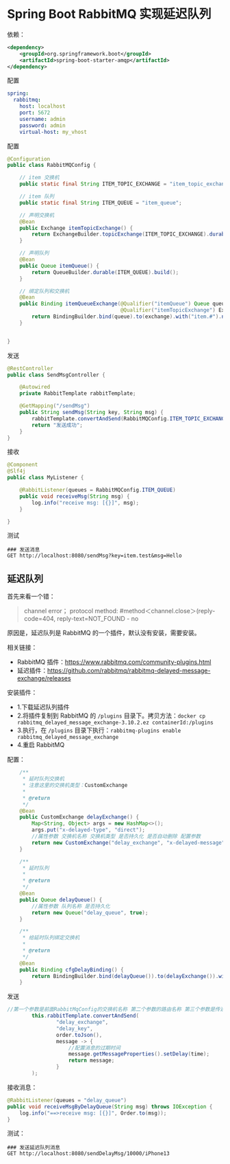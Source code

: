 # Spring Boot RabbitMQ 实现延迟队列

依赖：

```xml
<dependency>
    <groupId>org.springframework.boot</groupId>
    <artifactId>spring-boot-starter-amqp</artifactId>
</dependency>
```

配置

```yaml
spring:
  rabbitmq:
    host: localhost
    port: 5672
    username: admin
    password: admin
    virtual-host: my_vhost
```

配置

```java
@Configuration
public class RabbitMQConfig {

    // item 交换机
    public static final String ITEM_TOPIC_EXCHANGE = "item_topic_exchange";

    // item 队列
    public static final String ITEM_QUEUE = "item_queue";

    // 声明交换机
    @Bean
    public Exchange itemTopicExchange() {
        return ExchangeBuilder.topicExchange(ITEM_TOPIC_EXCHANGE).durable(true).build();
    }

    // 声明队列
    @Bean
    public Queue itemQueue() {
        return QueueBuilder.durable(ITEM_QUEUE).build();
    }

    // 绑定队列和交换机
    @Bean
    public Binding itemQueueExchange(@Qualifier("itemQueue") Queue queue,
                                     @Qualifier("itemTopicExchange") Exchange exchange) {
        return BindingBuilder.bind(queue).to(exchange).with("item.#").noargs();
    }


}
```

发送

```java
@RestController
public class SendMsgController {

    @Autowired
    private RabbitTemplate rabbitTemplate;

    @GetMapping("/sendMsg")
    public String sendMsg(String key, String msg) {
        rabbitTemplate.convertAndSend(RabbitMQConfig.ITEM_TOPIC_EXCHANGE, key, msg);
        return "发送成功";
    }
}
```

接收

```java
@Component
@Slf4j
public class MyListener {

    @RabbitListener(queues = RabbitMQConfig.ITEM_QUEUE)
    public void receiveMsg(String msg) {
        log.info("receive msg: [{}]", msg);
    }

}
```

测试

```http request
### 发送消息
GET http://localhost:8080/sendMsg?key=item.test&msg=Hello
```

## 延迟队列

首先来看一个错：

> channel error； protocol method: #method＜channel.close＞(reply-code=404, reply-text=NOT_FOUND - no

原因是，延迟队列是 RabbitMQ 的一个插件，默认没有安装，需要安装。

相关链接：

- RabbitMQ 插件：https://www.rabbitmq.com/community-plugins.html
- 延迟插件：https://github.com/rabbitmq/rabbitmq-delayed-message-exchange/releases

安装插件：

- 1.下载延迟队列插件
- 2.将插件复制到 RabbitMQ 的 `/plugins` 目录下。拷贝方法：`docker cp rabbitmq_delayed_message_exchange-3.10.2.ez containerId:/plugins`
- 3.执行，在 `/plugins` 目录下执行：`rabbitmq-plugins enable rabbitmq_delayed_message_exchange`
- 4.重启 RabbitMQ

配置：

```java
    /**
     * 延时队列交换机
     * 注意这里的交换机类型：CustomExchange
     *
     * @return
     */
    @Bean
    public CustomExchange delayExchange() {
        Map<String, Object> args = new HashMap<>();
        args.put("x-delayed-type", "direct");
        //属性参数 交换机名称 交换机类型 是否持久化 是否自动删除 配置参数
        return new CustomExchange("delay_exchange", "x-delayed-message", true, false, args);
    }

    /**
     * 延时队列
     *
     * @return
     */
    @Bean
    public Queue delayQueue() {
        //属性参数 队列名称 是否持久化
        return new Queue("delay_queue", true);
    }

    /**
     * 给延时队列绑定交换机
     *
     * @return
     */
    @Bean
    public Binding cfgDelayBinding() {
        return BindingBuilder.bind(delayQueue()).to(delayExchange()).with("delay_key").noargs();
    }
```

发送

```java
//第一个参数是前面RabbitMqConfig的交换机名称 第二个参数的路由名称 第三个参数是传递的参数 第四个参数是配置属性
        this.rabbitTemplate.convertAndSend(
                "delay_exchange",
                "delay_key",
                order.toJson(),
                message -> {
                    //配置消息的过期时间
                    message.getMessageProperties().setDelay(time);
                    return message;
                }
        );
```

接收消息：

```java
@RabbitListener(queues = "delay_queue")
public void receiveMsgByDelayQueue(String msg) throws IOException {
    log.info("==>receive msg: [{}]", Order.to(msg));
}
```

测试：

```http request
### 发送延迟队列消息
GET http://localhost:8080/sendDelayMsg/10000/iPhone13
```